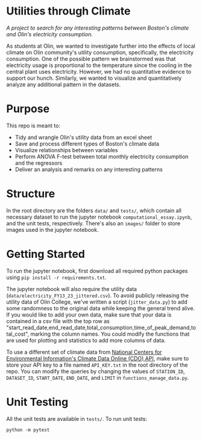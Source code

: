 # Utilities through Climate
*A project to search for any interesting patterns between Boston's climate and Olin's electricity consumption.*

As students at Olin, we wanted to investigate further into the effects of local climate on Olin community's utility consumption, specifically, the electricity consumption. One of the possible pattern we brainstormed was that electricity usage is proportional to the temperature since the cooling in the central plant uses electricity. However, we had no quantitative evidence to support our hunch. Similarly, we wanted to visualize and quantitatively analyze any additional pattern in the datasets. 


# Purpose

This repo is meant to:

- Tidy and wrangle Olin's utility data from an excel sheet
- Save and process different types of Boston's climate data
- Visualize relationships between variables
- Perform ANOVA F-test between total monthly electricity consumption and the regressors
- Deliver an analysis and remarks on any interesting patterns

# Structure

In the root directory are the folders `data/` and `tests/`, which contain all necessary dataset to run the jupyter notebook `computational_essay.ipynb`, and the unit tests, respectively. There's also an `images/` folder to store images used in the jupyter notebook.

# Getting Started

To run the jupyter notebook, first download all required python packages using `pip install -r requirements.txt`.

The jupyter notebook will also require the utility data (`data/electricity_FY13_23_jittered.csv`). To avoid publicly releasing the utility data of Olin College, we've written a script (`jitter_data.py`) to add some randomness to the original data while keeping the general trend alive. If you would like to add your own data, make sure that your data is contained in a csv file with the top row as "start_read_date,end_read_date,total_consumption,time_of_peak_demand,total_cost", marking the column names. You could modify the functions that are used for plotting and statistics to add more columns of data.

To use a different set of climate data from [National Centers for Environmental Information's Climate Data Online (CDO) API](https://www.ncdc.noaa.gov/cdo-web/webservices/v2), make sure to store your API key to a file named `API_KEY.txt` in the root directory of the repo. You can modify the queries by changing the values of `STATION_ID`, `DATASET_ID`, `START_DATE`, `END_DATE`, and `LIMIT` in `functions_manage_data.py`. 


# Unit Testing

All the unit tests are available in `tests/`. To run unit tests:  
```
python -m pytest
```